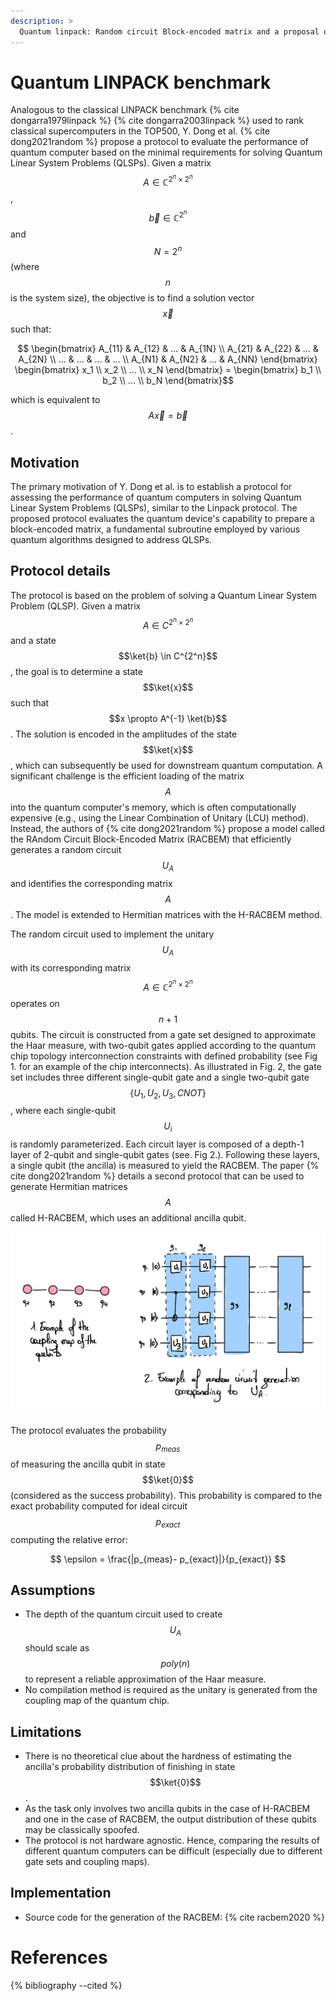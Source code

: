 ```yaml
---
description: >
  Quantum linpack: Random circuit Block-encoded matrix and a proposal of quantum LINPACK benchmark
---
```


# Quantum LINPACK benchmark

Analogous to the classical LINPACK benchmark {% cite dongarra1979linpack %} {% cite dongarra2003linpack %} used to rank classical supercomputers in the TOP500, Y. Dong et al. {% cite dong2021random %} propose a protocol to evaluate the performance of quantum computer based on the minimal requirements for solving Quantum Linear System Problems (QLSPs). Given a matrix $$A \in \mathbb{C}^{2^n \times 2^n}$$, $$\vec{b} \in \mathbb{C}^{2^n}$$ and $$N=2^n$$ (where $$n$$ is the system size), the objective is to find a solution vector $$\vec{x}$$ such that:

$$ \begin{bmatrix} A_{11} & A_{12} & ... & A_{1N} \\ A_{21} & A_{22} & ... & A_{2N} \\ ... & ... & ... & ... \\ A_{N1} & A_{N2} & ... & A_{NN} \end{bmatrix} \begin{bmatrix} x_1 \\ x_2 \\ ... \\ x_N \end{bmatrix} = \begin{bmatrix} b_1 \\ b_2 \\ ... \\ b_N \end{bmatrix}$$

which is equivalent to $$A \vec{x} = \vec{b}$$. 

## Motivation

The primary motivation of Y. Dong et al. is to establish a protocol for assessing the performance of quantum computers in solving Quantum Linear System Problems (QLSPs), similar to the Linpack protocol. The proposed protocol evaluates the quantum device's capability to prepare a block-encoded matrix, a fundamental subroutine employed by various quantum algorithms designed to address QLSPs.

## Protocol details

The protocol is based on the problem of solving a Quantum Linear System Problem (QLSP). Given a matrix $$A \in C^{2^n \times 2^n}$$ and a state $$\ket{b} \in C^{2^n}$$, the goal is to determine a state $$\ket{x}$$ such that $$x \propto A^{-1} \ket{b}$$. The solution is encoded in the amplitudes of the state $$\ket{x}$$, which can subsequently be used for downstream quantum computation. A significant challenge is the efficient loading of the matrix $$A$$ into the quantum computer's memory, which is often computationally expensive (e.g., using the Linear Combination of Unitary (LCU) method). Instead, the authors of {% cite dong2021random %} propose a model called the RAndom Circuit Block-Encoded Matrix (RACBEM) that efficiently generates a random circuit $$U_A$$ and identifies the corresponding matrix $$A$$. The model is extended to Hermitian matrices with the H-RACBEM method. 

The random circuit used to implement the unitary $$U_A$$ with its corresponding matrix $$A \in \mathbb{C}^{2^n \times 2^n}$$ operates on $$n+1$$ qubits. The circuit is constructed from a gate set designed to approximate the Haar measure, with two-qubit gates applied according to the quantum chip topology interconnection constraints with defined probability (see Fig 1. for an example of the chip interconnects). As illustrated in Fig. 2, the gate set includes three different single-qubit gate and a single two-qubit gate $$\{U_1, U_2, U_3, CNOT\}$$, where each single-qubit $$U_i$$ is randomly parameterized. Each circuit layer is composed of a depth-1 layer of 2-qubit and single-qubit gates (see. Fig 2.). Following these layers, a single qubit (the ancilla) is measured to yield the RACBEM. The paper {% cite dong2021random %} details a second protocol that can be used to generate Hermitian matrices $$A$$ called H-RACBEM, which uses an additional ancilla qubit.

<div class="center">
  <img src="/img/system-level-benchmark/others/quantum-linpack.png" class="img-large" alt="Quantum circuit corresponding to the quantum linpack protocol."/>
</div>

The protocol evaluates the probability $$p_{meas}$$ of measuring the ancilla qubit in state $$\ket{0}$$ (considered as the success probability). This probability is compared to the exact probability computed for ideal circuit $$p_{exact}$$ computing the relative error:

$$ \epsilon = \frac{|p_{meas}- p_{exact}|}{p_{exact}} $$

## Assumptions

- The depth of the quantum circuit used to create $$U_A$$ should scale as $$poly(n)$$ to represent a reliable approximation of the Haar measure.
- No compilation method is required as the unitary is generated from the coupling map of the quantum chip.

## Limitations

- There is no theoretical clue about the hardness of estimating the ancilla's probability distribution of finishing in state $$\ket{0}$$.
- As the task only involves two ancilla qubits in the case of H-RACBEM and one in the case of RACBEM, the output distribution of these qubits may be classically spoofed.
- The protocol is not hardware agnostic. Hence, comparing the results of different quantum computers can be difficult (especially due to different gate sets and coupling maps).

## Implementation

- Source code for the generation of the RACBEM: {% cite racbem2020 %}

# References

{% bibliography --cited %}